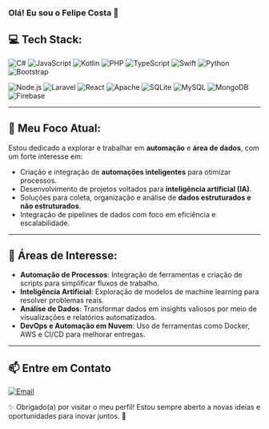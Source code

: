 ### Olá! Eu sou o Felipe Costa 👋

## 💻 **Tech Stack:**

![C#](https://img.shields.io/badge/C%23-239120?style=for-the-badge&logo=c-sharp&logoColor=white)
![JavaScript](https://img.shields.io/badge/JavaScript-F7DF1E?style=for-the-badge&logo=javascript&logoColor=black)
![Kotlin](https://img.shields.io/badge/Kotlin-0095D5?style=for-the-badge&logo=kotlin&logoColor=white)
![PHP](https://img.shields.io/badge/PHP-777BB4?style=for-the-badge&logo=php&logoColor=white)
![TypeScript](https://img.shields.io/badge/TypeScript-3178C6?style=for-the-badge&logo=typescript&logoColor=white)
![Swift](https://img.shields.io/badge/Swift-FA7343?style=for-the-badge&logo=swift&logoColor=white)
![Python](https://img.shields.io/badge/Python-14354C?style=for-the-badge&logo=python&logoColor=white)
![Bootstrap](https://img.shields.io/badge/Bootstrap-7952B3?style=for-the-badge&logo=bootstrap&logoColor=white)

![Node.js](https://img.shields.io/badge/Node.js-339933?style=for-the-badge&logo=nodedotjs&logoColor=white)
![Laravel](https://img.shields.io/badge/Laravel-FF2D20?style=for-the-badge&logo=laravel&logoColor=white)
![React](https://img.shields.io/badge/React-61DAFB?style=for-the-badge&logo=react&logoColor=black)
![Apache](https://img.shields.io/badge/Apache-D22128?style=for-the-badge&logo=apache&logoColor=white)
![SQLite](https://img.shields.io/badge/SQLite-003B57?style=for-the-badge&logo=sqlite&logoColor=white)
![MySQL](https://img.shields.io/badge/MySQL-4479A1?style=for-the-badge&logo=mysql&logoColor=white)
![MongoDB](https://img.shields.io/badge/MongoDB-47A248?style=for-the-badge&logo=mongodb&logoColor=white)
![Firebase](https://img.shields.io/badge/Firebase-FFCA28?style=for-the-badge&logo=firebase&logoColor=black)

---

## 🚀 **Meu Foco Atual:**

Estou dedicado a explorar e trabalhar em **automação** e **área de dados**, com um forte interesse em:

- Criação e integração de **automações inteligentes** para otimizar processos.
- Desenvolvimento de projetos voltados para **inteligência artificial (IA)**.
- Soluções para coleta, organização e análise de **dados estruturados e não estruturados**.
- Integração de pipelines de dados com foco em eficiência e escalabilidade.

---

## 🌟 **Áreas de Interesse:**

- **Automação de Processos**: Integração de ferramentas e criação de scripts para simplificar fluxos de trabalho.
- **Inteligência Artificial**: Exploração de modelos de machine learning para resolver problemas reais.
- **Análise de Dados**: Transformar dados em insights valiosos por meio de visualizações e relatórios automatizados.
- **DevOps e Automação em Nuvem**: Uso de ferramentas como Docker, AWS e CI/CD para melhorar entregas.

---

## 📫 **Entre em Contato**

[![Email](https://img.shields.io/badge/Email-D14836?style=for-the-badge&logo=gmail&logoColor=white)](mailto:lilfelipecosta@gmail.com)

✨ Obrigado(a) por visitar o meu perfil! Estou sempre aberto a novas ideias e oportunidades para inovar juntos. 🚀
